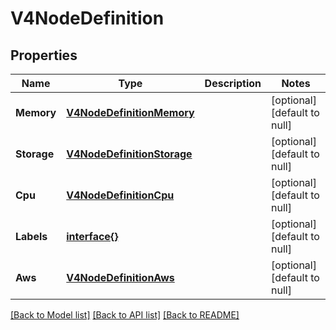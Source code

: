 # V4NodeDefinition

## Properties
Name | Type | Description | Notes
------------ | ------------- | ------------- | -------------
**Memory** | [**V4NodeDefinitionMemory**](V4NodeDefinition_memory.md) |  | [optional] [default to null]
**Storage** | [**V4NodeDefinitionStorage**](V4NodeDefinition_storage.md) |  | [optional] [default to null]
**Cpu** | [**V4NodeDefinitionCpu**](V4NodeDefinition_cpu.md) |  | [optional] [default to null]
**Labels** | [**interface{}**](interface{}.md) |  | [optional] [default to null]
**Aws** | [**V4NodeDefinitionAws**](V4NodeDefinition_aws.md) |  | [optional] [default to null]

[[Back to Model list]](../README.md#documentation-for-models) [[Back to API list]](../README.md#documentation-for-api-endpoints) [[Back to README]](../README.md)


